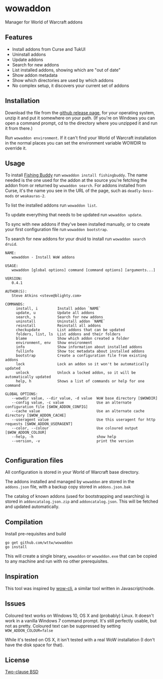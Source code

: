 # wowaddon

Manager for World of Warcraft addons

## Features

* Install addons from Curse and TukUI
* Uninstall addons
* Update addons
* Search for new addons
* List installed addons, showing which are "out of date"
* Show addon metadata
* Show which directories are used by which addons
* No complex setup, it discovers your current set of addons

## Installation

Download the file from the [github release page](https://github.com/wttw/wowaddon/releases/latest),
for your operating system, unzip it and put it somewhere on your path. (If
you're on Windows you can open a command prompt, cd to the directory where
you unzipped it and run it from there.)

Run `wowaddon environment`. If it can't find your World of Warcraft
installation in the normal places you can set the environment variable
WOWDIR to override it.

## Usage

To install [Fishing Buddy](https://mods.curse.com/addons/wow/fishingbuddy)
run `wowaddon install fishingbuddy`. The name needed is the one used for
the addon at the source you're fetching the addon from or returned by
`wowaddon search`. For addons installed from Curse, it's the name you see
in the URL of the page, such as `deadly-boss-mods` or `weakauras-2`.

To list the installed addons run `wowaddon list`.

To update everything that needs to be updated run `wowaddon update`.

To sync with new addons if they've been installed manually, or to create
your first configuration file run `wowaddon bootstrap`.

To search for new addons for your druid to install run `wowaddon search druid`.

```
NAME:
   wowaddon - Install WoW addons

USAGE:
   wowaddon [global options] command [command options] [arguments...]
   
VERSION:
   0.4.1
   
AUTHOR(S):
   Steve Atkins <steve@blighty.com> 
   
COMMANDS:
     install, i         Install addon `NAME`
     update, u          Update all addons
     search, s          Search for new addons
     uninstall          Uninstall addon `NAME`
     reinstall          Reinstall all addons
     checkupdate        List addons that can be updated
     folders, list, ls  List addons and their folders
     blame              Show which addon created a folder
     environment, env   Show environment
     info               Show information about installed addons
     fullinfo           Show toc metadata about installed addons
     bootstrap          Create a configuration file from existing addons
     lock               Lock an addon so it won't be automatically updated
     unlock             Unlock a locked addon, so it will be automatically updated
     help, h            Shows a list of commands or help for one command

GLOBAL OPTIONS:
   --wowdir value, --dir value, -d value  WoW base directory [$WOWDIR]
   --config value, -c value               Use an alternate configuration file [$WOW_ADDON_CONFIG]
   --cache value                          Use an alternate cache directory [$WOW_ADDON_CACHE]
   --useragent value                      Use this useragent for http requests [$WOW_ADDON_USERAGENT]
   --color, --colour                      Use coloured output [$WOW_ADDON_COLOUR]
   --help, -h                             show help
   --version, -v                          print the version
   

```

## Configuration files

All configuration is stored in your World of Warcraft base directory.

The addons installed and managed by `wowaddon` are stored in the
`addons.json` file, with a backup copy stored in `addons.json.bak`

The catalog of known addons (used for bootstrapping and searching) is
stored in `addoncatalog.json.zip` and `addoncatalog.json`. This will
be fetched and updated automatically.

## Compilation

Install pre-requisites and build
```
go get github.com/wttw/wowaddon
go install
```

This will create a single binary, `wowaddon` or `wowaddon.exe` that can
be copied to any machine and run with no other prerequisites.

## Inspiration

This tool was inspired by [wow-cli](https://github.com/zekesonxx/wow-cli),
a similar tool written in Javascript/node.

## Issues

Coloured text works on Windows 10, OS X and (probably) Linux. It doesn't
work in a vanilla Windows 7 command prompt. It's still perfectly usable,
but not as pretty. Coloured text can be suppressed by setting
`WOW_ADDON_COLOUR=false`

While it's tested on OS X, it isn't tested with a real WoW installation (I
don't have the disk space for that).

## License

[Two-clause BSD](LICENSE)
